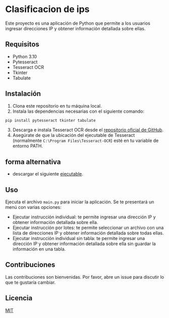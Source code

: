 # Clasificacion de ips
Este proyecto es una aplicación de Python que permite a los usuarios ingresar direcciones IP y obtener información detallada sobre ellas.

## Requisitos

- Python 3.10
- Pytesseract
- Tesseract OCR
- Tkinter
- Tabulate

## Instalación

1. Clona este repositorio en tu máquina local.
2. Instala las dependencias necesarias con el siguiente comando:

```bash
pip install pytesseract tkinter tabulate
```

3. Descarga e instala Tesseract OCR desde el [repositorio oficial de GitHub](https://github.com/UB-Mannheim/tesseract/wiki).
4. Asegúrate de que la ubicación del ejecutable de Tesseract (normalmente `C:\Program Files\Tesseract-OCR`) esté en tu variable de entorno PATH.

## forma alternativa

- descargar el siguiente [ejecutable](https://github.com/KEVAO18/clasificacion-IPs/releases/tag/v2).

## Uso

Ejecuta el archivo `main.py` para iniciar la aplicación. Se te presentará un menú con varias opciones:

- Ejecutar instrucción individual: te permite ingresar una dirección IP y obtener información detallada sobre ella.
- Ejecutar instrucción por lotes: te permite seleccionar un archivo con una lista de direcciones IP y obtener información detallada sobre todas ellas.
- Ejecutar instrucción individual sin tabla: te permite ingresar una dirección IP y obtener información detallada sobre ella sin guardar la información en una tabla.

## Contribuciones

Las contribuciones son bienvenidas. Por favor, abre un issue para discutir lo que te gustaría cambiar.

## Licencia

[MIT](https://choosealicense.com/licenses/mit/)
